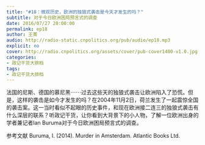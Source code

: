 ```yaml
---
title: "#18：微观历史，欧洲的独狼式袭击是今天才发生的吗？"
subtitle: 对于今日欧洲困局预言式的调查
date: 2016/07/27 20:00:00
permalink: ep18
author: 王菁
audio: http://radio-static.cnpolitics.org/pub/audio/ep18.mp3
explicit: no
cover: http://radio.cnpolitics.org/assets/cover/pub-cover1400-v1.0.jpg
categories:
- 政记干货大排档
tags:
- 政记干货大排档
---
```


法国的尼斯、德国的慕尼黑⋯⋯过去这些天的独狼式袭击让欧洲陷入了恐慌。但是，这样的袭击是如今才发生的吗？在2004年11月2日，荷兰发生了一起震惊全国的袭击案。这一当时看似不起眼的历史事件，和现在欧洲接二连三的独狼式袭击有什么深层的联系？听政记干货，让你看到大背景下的小人物，了解一位欧洲出身的学者兼记者Ian Buruma对于今日欧洲困局预言式的调查。

参考文献
Buruma, I. (2014). Murder in Amsterdam. Atlantic Books Ltd.